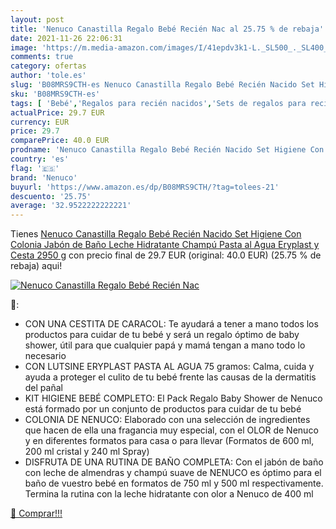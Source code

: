 ```yaml
---
layout: post
title: 'Nenuco Canastilla Regalo Bebé Recién Nac al 25.75 % de rebaja'
date: 2021-11-26 22:06:31
image: 'https://m.media-amazon.com/images/I/41epdv3k1-L._SL500_._SL400_.jpg'
comments: true
category: ofertas
author: 'tole.es'
slug: 'B08MRS9CTH-es Nenuco Canastilla Regalo Bebé Recién Nacido Set Higiene...'
sku: 'B08MRS9CTH-es'
tags: [ 'Bebé','Regalos para recién nacidos','Sets de regalos para recién nacidos','bebé','nacido','nenuco','recién', ]
actualPrice: 29.7 EUR
currency: EUR
price: 29.7
comparePrice: 40.0 EUR
prodname: 'Nenuco Canastilla Regalo Bebé Recién Nacido Set Higiene Con Colonia  Jabón de Baño  Leche Hidratante  Champú  Pasta al Agua Eryplast y Cesta 2950 g'
country: 'es'
flag: '🇪🇸'
brand: 'Nenuco'
buyurl: 'https://www.amazon.es/dp/B08MRS9CTH/?tag=tolees-21'
descuento: '25.75'
average: '32.9522222222221'
---
```


Tienes [Nenuco Canastilla Regalo Bebé Recién Nacido Set Higiene Con Colonia  Jabón de Baño  Leche Hidratante  Champú  Pasta al Agua Eryplast y Cesta 2950 g](https://www.amazon.es/dp/B08MRS9CTH/?tag=tolees-21) con precio final de  29.7 EUR (original: 40.0 EUR) (25.75 %  de rebaja) aqui!

[![Nenuco Canastilla Regalo Bebé Recién Nac](https://m.media-amazon.com/images/I/41epdv3k1-L._SL500_._SL400_.jpg)](https://www.amazon.es/dp/B08MRS9CTH/?tag=tolees-21)

🔎:

- CON UNA CESTITA DE CARACOL: Te ayudará a tener a mano todos los productos para cuidar de tu bebé y será un regalo óptimo de baby shower, útil para que cualquier papá y mamá tengan a mano todo lo necesario
- CON LUTSINE ERYPLAST PASTA AL AGUA 75 gramos: Calma, cuida y ayuda a proteger el culito de tu bebé frente las causas de la dermatitis del pañal
- KIT HIGIENE BEBÉ COMPLETO: El Pack Regalo Baby Shower de Nenuco está formado por un conjunto de productos para cuidar de tu bebé
- COLONIA DE NENUCO: Elaborado con una selección de ingredientes que hacen de ella una fragancia muy especial, con el OLOR de Nenuco y en diferentes formatos para casa o para llevar (Formatos de 600 ml, 200 ml cristal y 240 ml Spray)
- DISFRUTA DE UNA RUTINA DE BAÑO COMPLETA: Con el jabón de baño con leche de almendras y champú suave de NENUCO es óptimo para el baño de vuestro bebé en formatos de 750 ml y 500 ml respectivamente. Termina la rutina con la leche hidratante con olor a Nenuco de 400 ml

[🛒 Comprar!!!](https://www.amazon.es/dp/B08MRS9CTH/?tag=tolees-21)
